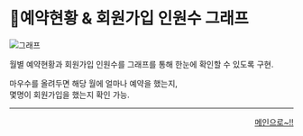 # 📌예약현황 & 회원가입 인원수 그래프   

![그래프](https://user-images.githubusercontent.com/88878686/182331925-1e6ebb8f-c6ac-45ab-98b8-9dbdad581a2f.JPG)   

월별 예약현황과 회원가입 인원수를 그래프를 통해 한눈에 확인할 수 있도록 구현.   

마우수를 올려두면 해당 월에 얼마나 예약을 했는지,   
몇명이 회원가입을 했는지 확인 가능.   

***
<div align="right">   
  
[메인으로~!!](https://github.com/kwanwwok/finalproject/blob/main/%EA%B5%AC%ED%98%84%EC%84%A4%EB%AA%85/%EA%B4%80%EB%A6%AC%EC%9E%90%20%EB%A9%94%EC%9D%B8.md)   

</div>
